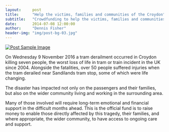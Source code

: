 ```yaml
---
layout:     post
title:      "Help the victims, families and communities of the Croydon"
subtitle:   "Crowdfunding to help the victims, families and communities of the Croydon tram derailment"
date:       2014-07-08 12:00:00
author:     "Dennis Fisher"
header-img: "img/post-bg-03.jpg"
---
```


<a href="#">
    <img src="{{ site.baseurl }}/img/post-croydon.jpg" alt="Post Sample Image">
</a>

<p>On Wednesday 9 November 2016 a tram derailment occurred in Croydon killing seven people, the worst loss of life in tram or train incident in the UK since 2004. Alongside the fatalities, over 50 people suffered injuries when the tram derailed near Sandilands tram stop, some of which were life changing.</p>

<p>The disaster has impacted not only on the passengers and their families, but also on the wider community living and working in the surrounding area. </p>

<p>Many of those involved will require long-term emotional and financial support in the difficult months ahead. This is the official fund is to raise money to enable those directly affected by this tragedy, their families, and where appropriate, the wider community, to have access to ongoing care and support. </p>
